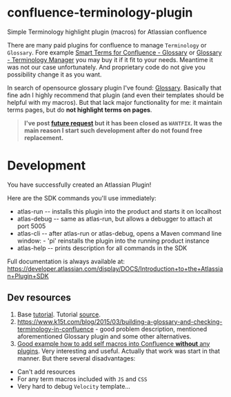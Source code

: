 # confluence-terminology-plugin
Simple Terminology highlight plugin (macros) for Atlassian confluence

There are many paid plugins for confluence to manage `Terminology` or `Glossary`. Fore example [Smart Terms for Confluence - Glossary](https://marketplace.atlassian.com/apps/1219677/smart-terms-for-confluence-glossary?hosting=server&tab=overview) or [Glossary - Terminology Manager](https://marketplace.atlassian.com/apps/1219513/glossary-terminology-manager?hosting=server&tab=overview) you may buy it if it fit to your needs. Meantime it was not our case unfortunately. And proprietary code do not give you possibility change it as you want.

In search of opensource glossary plugin I've found: [Glossary](https://marketplace.atlassian.com/apps/1217138/glossary?hosting=server&tab=overview). Basically that fine adn I highly recommend that plugin (and even their templates should be helpful with my macros). But that lack major functionality for me: it maintain terms pages, but do **not highlight terms on pages**.

> **I've post [future request](https://bitbucket.org/keysight/keysight-plugins-for-atlassian-products/issues/70/fr-please-highlight-all-terms-on-page-and) but it has been closed as **`WANTFIX`**.
It was the main reason I start such development after do not found free replacement.**

# Development

You have successfully created an Atlassian Plugin!

Here are the SDK commands you'll use immediately:

* atlas-run   -- installs this plugin into the product and starts it on localhost
* atlas-debug -- same as atlas-run, but allows a debugger to attach at port 5005
* atlas-cli   -- after atlas-run or atlas-debug, opens a Maven command line window:
                 - 'pi' reinstalls the plugin into the running product instance
* atlas-help  -- prints description for all commands in the SDK

Full documentation is always available at: <https://developer.atlassian.com/display/DOCS/Introduction+to+the+Atlassian+Plugin+SDK>

## Dev resources

1. Base [tutorial](https://developer.atlassian.com/server/framework/atlassian-sdk/create-a-confluence-hello-world-macro/). Tutorial [source](https://bitbucket.org/serverecosystem/myconfluencemacro/src/master/).
2. <https://www.k15t.com/blog/2015/03/building-a-glossary-and-checking-terminology-in-confluence> - good problem description, mentioned aforementioned Glossary plugin and some other alternatives.
3. [Good example how to add self macros into Confluence **without** any plugins](https://thedetaildept.com/2011/08/13/building-a-glossary-in-confluence/). Very interesting and useful. Actually that work was start in that manner. But there several disadvantages:
  * Can't add resources
  * For any term macros included with `JS` and `CSS`
  * Very hard to debug `Velocity` template...